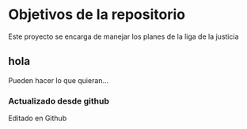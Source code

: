 # Objetivos de la repositorio

Este proyecto se encarga de manejar los planes de la liga de la justicia


## hola
Pueden hacer lo que quieran...

### Actualizado desde github 
Editado en Github 
